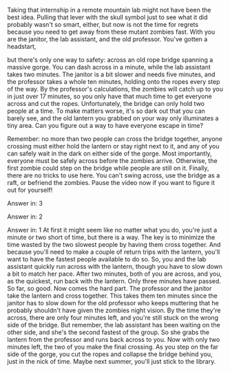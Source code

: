 
Taking that internship 
in a remote mountain lab
might not have been the best idea.
Pulling that lever with the skull symbol
just to see what it did
probably wasn&#39;t so smart, either,
but now is not the time for regrets
because you need to get away
from these mutant zombies fast.
With you are the janitor, 
the lab assistant, and the old professor.
You&#39;ve gotten a headstart,

but there&#39;s only one way to safety:
across an old rope bridge
spanning a massive gorge.
You can dash across in a minute,
while the lab assistant takes two minutes.
The janitor is a bit slower
and needs five minutes,
and the professor takes
a whole ten minutes,
holding onto the ropes 
every step of the way.
By the professor&#39;s calculations,
the zombies will catch up to you
in just over 17 minutes,
so you only have that much time
to get everyone across and cut the ropes.
Unfortunately, the bridge can only hold
two people at a time.
To make matters worse,
it&#39;s so dark out that you can barely see,
and the old lantern you grabbed on
your way only illuminates a tiny area.
Can you figure out a way
to have everyone escape in time?

Remember: no more than two people
can cross the bridge together,
anyone crossing must either
hold the lantern or stay right next to it,
and any of you can safely wait in the dark
on either side of the gorge.
Most importantly, everyone must be
safely across before the zombies arrive.
Otherwise, the first zombie could step on
the bridge while people are still on it.
Finally, there are no tricks to use here.
You can&#39;t swing across,
use the bridge as a raft,
or befriend the zombies.
Pause the video now 
if you want to figure it out for yourself!

Answer in: 3

Answer in: 2

Answer in: 1
At first it might seem 
like no matter what you do,
you&#39;re just a minute or two short of time,
but there is a way.
The key is to minimize the time wasted
by the two slowest people
by having them cross together.
And because you&#39;ll need to make
a couple of return trips with the lantern,
you&#39;ll want to have the fastest people
available to do so.
So, you and the lab assistant quickly
run across with the lantern,
though you have to slow down 
a bit to match her pace.
After two minutes, both of you are across,
and you, as the quickest, 
run back with the lantern.
Only three minutes have passed.
So far, so good.
Now comes the hard part.
The professor and the janitor take
the lantern and cross together.
This takes them ten minutes
since the janitor has to slow down 
for the old professor
who keeps muttering
that he probably shouldn&#39;t 
have given the zombies night vision.
By the time they&#39;re across,
there are only four minutes left,
and you&#39;re still stuck
on the wrong side of the bridge.
But remember, the lab assistant
has been waiting on the other side,
and she&#39;s the second fastest of the group.
So she grabs the lantern 
from the professor
and runs back across to you.
Now with only two minutes left,
the two of you make the final crossing.
As you step on the far side of the gorge,
you cut the ropes 
and collapse the bridge behind you,
just in the nick of time.
Maybe next summer, 
you&#39;ll just stick to the library.

